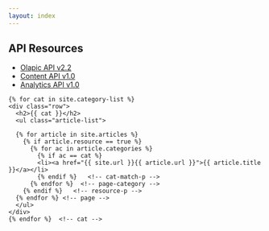 ```yaml
---
layout: index
---
```


<div class="home">
  <div class="container">
    <div class="row">
      <h2>API Resources</h2>
      <ul class="article-list">
        <li><a href="http://apidoc.olapic.com/" target="_blank">Olapic API v2.2</a></li>
        <li><a href="http://content-api-docs.photorank.me" target="_blank">Content API v1.0</a></li>
        <li><a href="http://data.photorank.me/api.html" target="_blank">Analytics API v1.0</a></li>
      </ul>
    </div>
    
    {% for cat in site.category-list %}
    <div class="row">
      <h2>{{ cat }}</h2>
      <ul class="article-list">

      {% for article in site.articles %}
        {% if article.resource == true %}
          {% for ac in article.categories %}
            {% if ac == cat %}
            <li><a href="{{ site.url }}{{ article.url }}">{{ article.title }}</a></li>
            {% endif %}   <!-- cat-match-p -->
          {% endfor %}  <!-- page-category -->
        {% endif %}   <!-- resource-p -->
      {% endfor %} <!-- page -->
      </ul>
    </div>
    {% endfor %}  <!-- cat -->

  </div>
</div>
